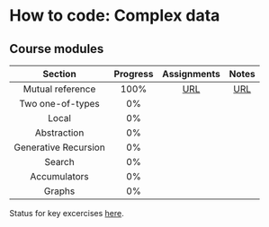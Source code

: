 # How to code: Complex data

## Course modules

| Section | Progress |  Assignments |  Notes | 
| :---: | :---: | :---: | :---: |
| Mutual reference | 100% | [URL](./assignments/7-mutual-reference/) | [URL](./notes/7-mutual-reference/) |
| Two one-of-types | 0% |  |  |
| Local | 0% |  |  |
| Abstraction | 0% |  |  |
| Generative Recursion | 0% |  |  |
| Search | 0% |  |  |
| Accumulators | 0% |  |  |
| Graphs | 0% |  |  |


Status for key excercises [here](https://docs.google.com/spreadsheets/d/1giAhaE2HwB3n1zEh1t_v29IuXsCttrgz8531bOZOPf4/edit#gid=0).
